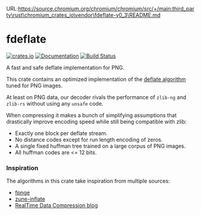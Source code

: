 URL:https://source.chromium.org/chromium/chromium/src/+/main:third_party\rust\chromium_crates_io\vendor\fdeflate-v0_3\README.md
# fdeflate

[![crates.io](https://img.shields.io/crates/v/fdeflate.svg)](https://crates.io/crates/fdeflate)
[![Documentation](https://docs.rs/fdeflate/badge.svg)](https://docs.rs/fdeflate)
[![Build Status](https://img.shields.io/github/actions/workflow/status/image-rs/fdeflate/rust.yml?label=Rust%20CI)](https://github.com/image-rs/fdeflate/actions)

A fast and safe deflate implementation for PNG.

This crate contains an optimized implementation of the [deflate algorithm](https://en.wikipedia.org/wiki/Deflate) tuned for PNG images.

At least on PNG data, our decoder rivals the performance of `zlib-ng` and `zlib-rs` without using any `unsafe` code.

When compressing it makes a bunch of simplifying assumptions that
drastically improve encoding speed while still being compatible with zlib:

- Exactly one block per deflate stream.
- No distance codes except for run length encoding of zeros.
- A single fixed huffman tree trained on a large corpus of PNG images.
- All huffman codes are <= 12 bits.

### Inspiration

The algorithms in this crate take inspiration from multiple sources:
* [fpnge](https://github.com/veluca93/fpnge)
* [zune-inflate](https://github.com/etemesi254/zune-image/tree/main/zune-inflate)
* [RealTime Data Compression blog](https://fastcompression.blogspot.com/2015/10/huffman-revisited-part-4-multi-bytes.html)
